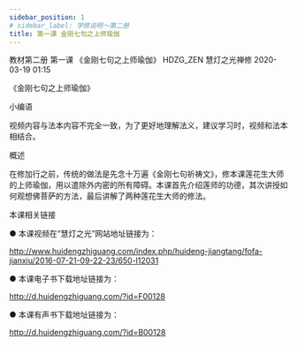 ```yaml
---
sidebar_position: 1
# sidebar_label: 学修说明～第二册
title: 第一课 金刚七句之上师瑜伽
---
```

教材第二册 第一课 《金刚七句之上师瑜伽》
HDZG_ZEN 慧灯之光禅修 2020-03-19 01:15

《金刚七句之上师瑜伽》

 小编语

视频内容与法本内容不完全一致，为了更好地理解法义，建议学习时，视频和法本相结合。

概述

在修加行之前，传统的做法是先念十万遍《金刚七句祈祷文》，修本课莲花生大师的上师瑜伽，用以遣除外内密的所有障碍。本课首先介绍莲师的功德，其次讲授如何观想佛菩萨的方法，最后讲解了两种莲花生大师的修法。

 本课相关链接

●  本课视频在“慧灯之光”网站地址链接为：

http://www.huidengzhiguang.com/index.php/huideng-jiangtang/fofa-jianxiu/2016-07-21-09-22-23/650-l12031

●  本课电子书下载地址链接为：

http://d.huidengzhiguang.com/?id=F00128

●  本课有声书下载地址链接为：

http://d.huidengzhiguang.com/?id=B00128


